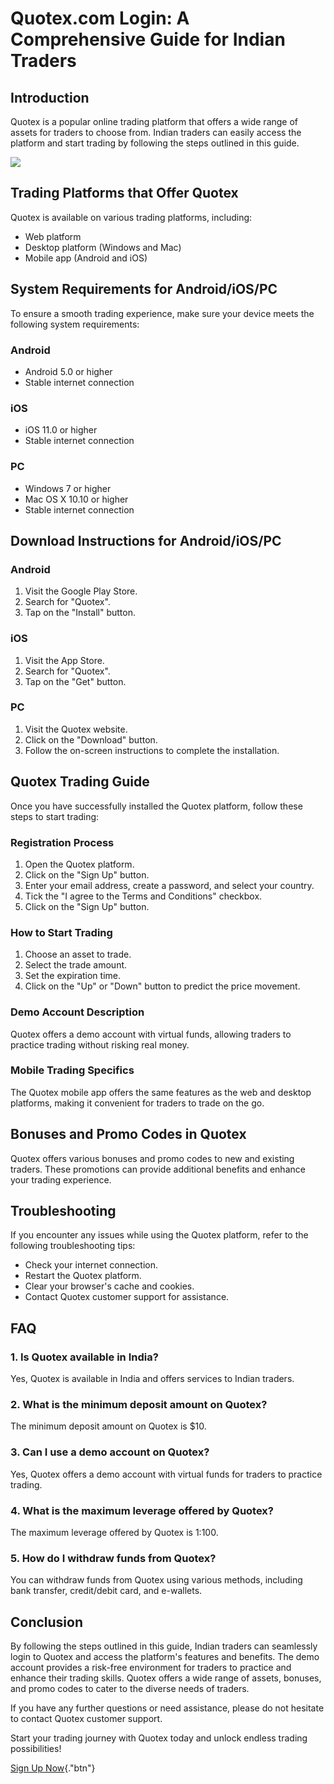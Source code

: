 # Quotex.com Login: A Comprehensive Guide for Indian Traders

## Introduction

Quotex is a popular online trading platform that offers a wide range of
assets for traders to choose from. Indian traders can easily access the
platform and start trading by following the steps outlined in this
guide.

[![](https://static.quotex.io/files/3_en/300_250.jpg)](https://traff.sbs/brokerqxlid)

## Trading Platforms that Offer Quotex

Quotex is available on various trading platforms, including:

-   Web platform
-   Desktop platform (Windows and Mac)
-   Mobile app (Android and iOS)

## System Requirements for Android/iOS/PC

To ensure a smooth trading experience, make sure your device meets the
following system requirements:

### Android

-   Android 5.0 or higher
-   Stable internet connection

### iOS

-   iOS 11.0 or higher
-   Stable internet connection

### PC

-   Windows 7 or higher
-   Mac OS X 10.10 or higher
-   Stable internet connection

## Download Instructions for Android/iOS/PC

### Android

1.  Visit the Google Play Store.
2.  Search for "Quotex".
3.  Tap on the "Install" button.

### iOS

1.  Visit the App Store.
2.  Search for "Quotex".
3.  Tap on the "Get" button.

### PC

1.  Visit the Quotex website.
2.  Click on the "Download" button.
3.  Follow the on-screen instructions to complete the installation.

## Quotex Trading Guide

Once you have successfully installed the Quotex platform, follow these
steps to start trading:

### Registration Process

1.  Open the Quotex platform.
2.  Click on the "Sign Up" button.
3.  Enter your email address, create a password, and select your
    country.
4.  Tick the "I agree to the Terms and Conditions" checkbox.
5.  Click on the "Sign Up" button.

### How to Start Trading

1.  Choose an asset to trade.
2.  Select the trade amount.
3.  Set the expiration time.
4.  Click on the "Up" or "Down" button to predict the price
    movement.

### Demo Account Description

Quotex offers a demo account with virtual funds, allowing traders to
practice trading without risking real money.

### Mobile Trading Specifics

The Quotex mobile app offers the same features as the web and desktop
platforms, making it convenient for traders to trade on the go.

## Bonuses and Promo Codes in Quotex

Quotex offers various bonuses and promo codes to new and existing
traders. These promotions can provide additional benefits and enhance
your trading experience.

## Troubleshooting

If you encounter any issues while using the Quotex platform, refer to
the following troubleshooting tips:

-   Check your internet connection.
-   Restart the Quotex platform.
-   Clear your browser\'s cache and cookies.
-   Contact Quotex customer support for assistance.

## FAQ

### 1. Is Quotex available in India?

Yes, Quotex is available in India and offers services to Indian traders.

### 2. What is the minimum deposit amount on Quotex?

The minimum deposit amount on Quotex is \$10.

### 3. Can I use a demo account on Quotex?

Yes, Quotex offers a demo account with virtual funds for traders to
practice trading.

### 4. What is the maximum leverage offered by Quotex?

The maximum leverage offered by Quotex is 1:100.

### 5. How do I withdraw funds from Quotex?

You can withdraw funds from Quotex using various methods, including bank
transfer, credit/debit card, and e-wallets.

## Conclusion

By following the steps outlined in this guide, Indian traders can
seamlessly login to Quotex and access the platform\'s features and
benefits. The demo account provides a risk-free environment for traders
to practice and enhance their trading skills. Quotex offers a wide range
of assets, bonuses, and promo codes to cater to the diverse needs of
traders.

If you have any further questions or need assistance, please do not
hesitate to contact Quotex customer support.

Start your trading journey with Quotex today and unlock endless trading
possibilities!

[Sign Up Now](\%22https://traff.sbs/brokerqxsignup\%22){."btn"}

